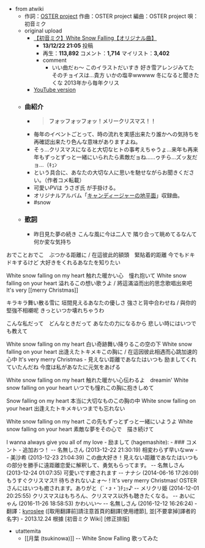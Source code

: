 - from atwiki
    - 作詞：[OSTER project](https://w.atwiki.jp/hmiku/pages/234.html)
作曲：OSTER project
編曲：OSTER project
唄：初音ミク
    - original upload 
        - [【初音ミク】White Snow Falling【オリジナル曲】](https://www.nicovideo.jp/watch/sm22506850)
            - **13/12/22 21:05** 投稿
            - 再生：**113,892** コメント：**1,714** マイリスト：**3,402**
            - comment
                - いい曲だゎ～ このイラストだいすき 好き雪アレンジみてた そのチョイスは…貴方 いかの塩辛wwwww 冬になると聞きたくな 2013年から毎年クリス
        - [YouTube version](https://www.youtube.com/watch?v=SsiCrw1Z4mc) 
    - ### 曲紹介
        - > **フォッフォッフォッ！メリークリスマス！！**
        - 毎年のイベントごとって、時の流れを実感出来たり誰かへの気持ちを再確認出来たり色んな意味がありますよね。
        - そぅ…クリスマスになると大切なヒトの事考えちゃうょ…来年も再来年もずっとずっと一緒にいられたら素敵だョね……ゥチら…ズッ友だョ…（ｷｭﾝ
        - という具合に、あなたの大切な人に思いを馳せながらお聞きください。（作者コメ転載）
        - 可愛いPVは うさぎ氏 が手掛ける。
        - オリジナルアルバム「[キャンディージャーの地平面](https://w.atwiki.jp/hmiku/pages/36437.html)」収録曲。
        - #snow
    - ### [歌詞](https://w.atwiki.jp/hmiku/pages/27842.html)
        - 昨日見た夢の続き
こんな風に今は二人で
隣り合って眺めてるなんて
何か変な気持ち

おでことおでこ　ぶつかる距離に / 在這彼此的額頭　緊貼着的距離
今でもドキドキするけど
大好きをくれるあなたを知りたい

White snow falling on my heart
触れた暖かい心　憧れ抱いて
White snow falling on your heart
溢れるこの想い歌うよ / 將這滿溢而出的思念歌唱出來吧
It's very [[merry Christmas]]

キラキラ舞い散る雪に
垣間見えるあなたの優しさ
強さと背中合わせね / 與你的堅強不相襯呢
きっといつか壊れちゃうわ

こんな私だって　どんなときだって
あなたの力になるから
悲しい時にはいつでも教えて

White snow falling on my heart
白い奇跡舞い降りるこの空の下
White snow falling on your heart
出逢えたトキメキこの胸に / 在這因彼此相遇而心跳加速的心中
It's very merry Christmas
        - 見えない距離であなたはいつも
励ましてくれていたんだね
今度は私があなたに元気をあげる

White snow falling on my heart
触れた暖かい心伝わるよ　dreamin'
White snow falling on your heart
いつでも憧れこの胸に抱きしめて

Snow falling on my heart
本当に大切なものこの胸の中
White snow falling on your heart
出逢えたトキメキいつまでも忘れない

White snow falling on my heart
この先もずっとずっと一緒にいようよ
White snow falling on your heart
素敵な夢をその心で　描き続けて

I wanna always give you all of my love
            - 励まして (hagemashite): 
    - ### コメント
        - 追加おつ！ -- 名無しさん (2013-12-22 21:30:19)
相変わらず早いなww -- 美沙希 (2013-12-23 21:04:39)
この曲大好き！見えない距離であなたはいつもの部分を勝手に遠距離恋愛に解釈して、勇気もらってます。 -- 名無しさん (2013-12-24 01:07:35)
可愛いです癒されます -- ナナシ (2014-06-16 17:26:09)
もうすぐクリスマス!! 待ちきれないよォ～！It's very merry Christmas! OSTERさんにはいつも癒されます。ありがと（*´・з・`*)ﾁｭｯ♪ -- メリクリ姫 (2014-12-01 20:25:55)
クリスマスはもちろん、クリスマス以外も聴きたくなる。 -- あいにゃん (2016-11-26 18:58:53)
かわいい〜 -- 名無しさん (2016-12-12 16:26:24)
    - 翻譯：[kyroslee](https://w.atwiki.jp/vocaloidchly/pages/6030.html)
([取用翻譯前]請注意首頁的翻譯[使用禮節], 並[不要拿掉]譯者的名字)
        - 2013.12.24 根據 [初音ミク Wiki] [修正排版]
- utattemita
    - [[月葉 (tsukinowa)]] -- White Snow Falling 歌ってみた
